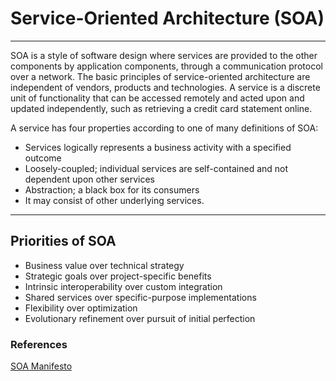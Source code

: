 # Service-Oriented Architecture (SOA)
---

SOA is a style of software design where services are provided to the other components by application components, through a communication protocol over a network. The basic principles of service-oriented architecture are independent of vendors, products and technologies. A service is a discrete unit of functionality that can be accessed remotely and acted upon and updated independently, such as retrieving a credit card statement online.

A service has four properties according to one of many definitions of SOA:

- Services logically represents a business activity with a specified outcome
- Loosely-coupled; individual services are self-contained and not dependent upon other services
- Abstraction; a black box for its consumers
- It may consist of other underlying services.

---
## Priorities of SOA

- Business value over technical strategy 
- Strategic goals over project-specific benefits 
- Intrinsic interoperability over custom integration 
- Shared services over specific-purpose implementations 
- Flexibility over optimization 
- Evolutionary refinement over pursuit of initial perfection


### References

[SOA Manifesto](http://www.soa-manifesto.org/)

